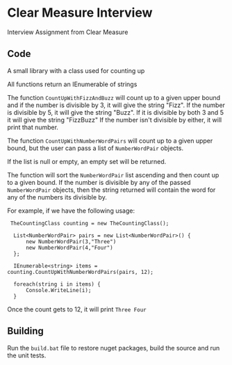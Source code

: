 # Clear Measure Interview
Interview Assignment from Clear Measure

## Code
A small library with a class used for counting up

All functions return an IEnumerable of strings

The function `CountUpWithFizzAndBuzz` will count up to a given upper bound and if the number is divisible by 3, it will give the string "Fizz".
If the number is divisible by 5, it will give the string "Buzz". 
If it is divisible by both 3 and 5 it will give the string "FizzBuzz"
If the number isn't divisible by either, it will print that number.

The function `CountUpWithNumberWordPairs` will count up to a given upper bound, but the user can pass a list of `NumberWordPair` objects.

If the list is null or empty, an empty set will be returned.

The function will sort the `NumberWordPair` list ascending and then count up to a given bound.
If the number is divisible by any of the passed `NumberWordPair` objects, then the string returned will contain the word for any of the numbers its divisible by.

For example, if we have the following usage:
```
 TheCountingClass counting = new TheCountingClass();

  List<NumberWordPair> pairs = new List<NumberWordPair>() {
      new NumberWordPair(3,"Three")
      new NumberWordPair(4,"Four")
  };

  IEnumerable<string> items = counting.CountUpWithNumberWordPairs(pairs, 12);

  foreach(string i in items) {
      Console.WriteLine(i);
  }
```

Once the count gets to 12, it will print `Three Four`

## Building
Run the `build.bat` file to restore nuget packages, build the source and run the unit tests.